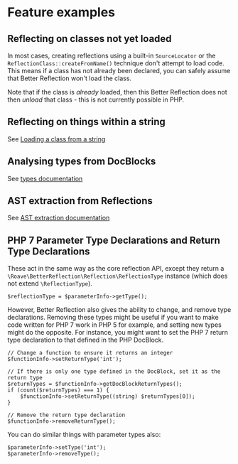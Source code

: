 # Feature examples

## Reflecting on classes not yet loaded

In most cases, creating reflections using a built-in `SourceLocator` or the
`ReflectionClass::createFromName()` technique don't attempt to load code. This
means if a class has not already been declared, you can safely assume that
Better Reflection won't load the class.

Note that if the class is *already* loaded, then this Better Reflection does
not then *unload* that class - this is not currently possible in PHP.

## Reflecting on things within a string

See [Loading a class from a string](https://github.com/Roave/BetterReflection/tree/master/docs/usage.md#Loading-a-class-from-a-string)

## Analysing types from DocBlocks

See [types documentation](https://github.com/Roave/BetterReflection/tree/master/docs/types.md)

## AST extraction from Reflections

See [AST extraction documentation](https://github.com/Roave/BetterReflection/tree/master/docs/ast-extraction.md)

## PHP 7 Parameter Type Declarations and Return Type Declarations

These act in the same way as the core reflection API, except they return a
`\Roave\BetterReflection\Reflection\ReflectionType` instance (which does not
extend `\ReflectionType`).

```
$reflectionType = $parameterInfo->getType();
```

However, Better Reflection also gives the ability to change, and remove type
declarations. Removing these types might be useful if you want to make code
written for PHP 7 work in PHP 5 for example, and setting new types might
do the opposite. For instance, you might want to set the PHP 7 return type
declaration to that defined in the PHP DocBlock.

```
// Change a function to ensure it returns an integer
$functionInfo->setReturnType('int');

// If there is only one type defined in the DocBlock, set it as the return type
$returnTypes = $functionInfo->getDocBlockReturnTypes();
if (count($returnTypes) === 1) {
    $functionInfo->setReturnType((string) $returnTypes[0]);
}

// Remove the return type declaration
$functionInfo->removeReturnType();
```

You can do similar things with parameter types also:

```
$parameterInfo->setType('int');
$parameterInfo->removeType();
```
